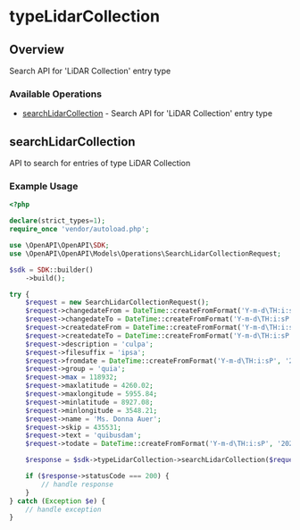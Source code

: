 # typeLidarCollection

## Overview

Search API for 'LiDAR Collection' entry type

### Available Operations

* [searchLidarCollection](#searchlidarcollection) - Search API for 'LiDAR Collection' entry type

## searchLidarCollection

API to search for entries of type LiDAR Collection

### Example Usage

```php
<?php

declare(strict_types=1);
require_once 'vendor/autoload.php';

use \OpenAPI\OpenAPI\SDK;
use \OpenAPI\OpenAPI\Models\Operations\SearchLidarCollectionRequest;

$sdk = SDK::builder()
    ->build();

try {
    $request = new SearchLidarCollectionRequest();
    $request->changedateFrom = DateTime::createFromFormat('Y-m-d\TH:i:sP', '2020-08-20T09:59:23.505Z');
    $request->changedateTo = DateTime::createFromFormat('Y-m-d\TH:i:sP', '2022-01-05T11:14:11.433Z');
    $request->createdateFrom = DateTime::createFromFormat('Y-m-d\TH:i:sP', '2020-05-04T08:05:54.832Z');
    $request->createdateTo = DateTime::createFromFormat('Y-m-d\TH:i:sP', '2022-12-30T01:26:23.904Z');
    $request->description = 'culpa';
    $request->filesuffix = 'ipsa';
    $request->fromdate = DateTime::createFromFormat('Y-m-d\TH:i:sP', '2020-04-22T11:30:26.635Z');
    $request->group = 'quia';
    $request->max = 118932;
    $request->maxlatitude = 4260.02;
    $request->maxlongitude = 5955.84;
    $request->minlatitude = 8927.08;
    $request->minlongitude = 3548.21;
    $request->name = 'Ms. Donna Auer';
    $request->skip = 435531;
    $request->text = 'quibusdam';
    $request->todate = DateTime::createFromFormat('Y-m-d\TH:i:sP', '2021-11-29T06:28:27.205Z');

    $response = $sdk->typeLidarCollection->searchLidarCollection($request);

    if ($response->statusCode === 200) {
        // handle response
    }
} catch (Exception $e) {
    // handle exception
}
```
